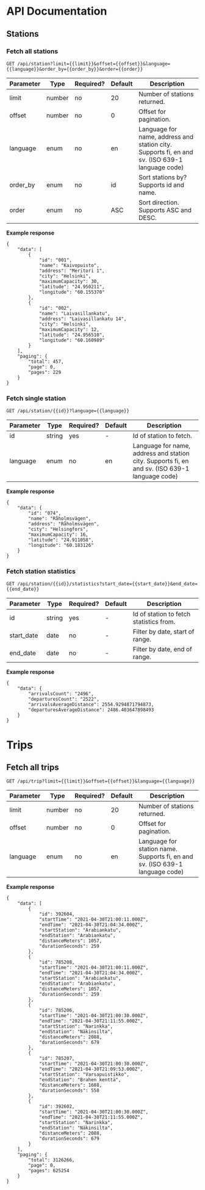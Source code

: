 # API Documentation

## Stations
### Fetch all stations
```
GET /api/station?limit={{limit}}&offset={{offset}}&language={{language}}&order_by={{order_by}}&order={{order}}
```
| Parameter | Type   | Required? | Default | Description                                                                                    |
|-----------|--------|-----------|---------|------------------------------------------------------------------------------------------------|
| limit     | number | no        | 20      | Number of stations returned.                                                                   |
| offset    | number | no        | 0       | Offset for pagination.                                                                         |
| language  | enum   | no        | en      | Language for name, address and station city. Supports fi, en and sv. (ISO 639-1 language code) |
| order_by  | enum   | no        | id      | Sort stations by? Supports id and name.                                                        |
| order     | enum   | no        | ASC     | Sort direction. Supports ASC and DESC.                                                         |

**Example response**
```
{
    "data": [
        {
            "id": "001",
            "name": "Kaivopuisto",
            "address": "Meritori 1",
            "city": "Helsinki",
            "maximumCapacity": 30,
            "latitude": "24.950211",
            "longitude": "60.155370"
        },
        {
            "id": "002",
            "name": "Laivasillankatu",
            "address": "Laivasillankatu 14",
            "city": "Helsinki",
            "maximumCapacity": 12,
            "latitude": "24.956510",
            "longitude": "60.160989"
        }
    ],
    "paging": {
        "total": 457,
        "page": 0,
        "pages": 229
    }
}
```


### Fetch single station
```
GET /api/station/{{id}}?language={{language}}
```
| Parameter | Type   | Required? | Default | Description                                                                                    |
|-----------|--------|-----------|---------|------------------------------------------------------------------------------------------------|
| id        | string | yes       | -       | Id of station to fetch.                                                                        |
| language  | enum   | no        | en      | Language for name, address and station city. Supports fi, en and sv. (ISO 639-1 language code) |

**Example response**
```
{
    "data": {
        "id": "074",
        "name": "Råholmsvägen",
        "address": "Råholmsvägen",
        "city": "Helsingfors",
        "maximumCapacity": 16,
        "latitude": "24.911058",
        "longitude": "60.183126"
    }
}
```

### Fetch station statistics
```
GET /api/station/{{id}}/statistics?start_date={{start_date}}&end_date={{end_date}}
```
| Parameter  | Type   | Required? | Default | Description                             |
|------------|--------|-----------|---------|-----------------------------------------|
| id         | string | yes       | -       | Id of station to fetch statistics from. |
| start_date | date   | no        | -       | Filter by date, start of range.         |
| end_date   | date   | no        | -       | Filter by date, end of range.           |

**Example response**
```
{
    "data": {
        "arrivalsCount": "2496",
        "departuresCount": "2522",
        "arrivalsAverageDistance": 2554.9294871794873,
        "departuresAverageDistance": 2486.403647898493
    }
}
```

# Trips
## Fetch all trips
```
GET /api/trip?limit={{limit}}&offset={{offset}}&language={{language}}
```
| Parameter | Type   | Required? | Default | Description                                                                                    |
|-----------|--------|-----------|---------|------------------------------------------------------------------------------------------------|
| limit     | number | no        | 20      | Number of stations returned.                                                                   |
| offset    | number | no        | 0       | Offset for pagination.                                                                         |
| language  | enum   | no        | en      | Language for station name. Supports fi, en and sv. (ISO 639-1 language code)                   |

**Example response**
```
{
    "data": [
        {
            "id": 392604,
            "startTime": "2021-04-30T21:00:11.000Z",
            "endTime": "2021-04-30T21:04:34.000Z",
            "startStation": "Arabiankatu",
            "endStation": "Arabiankatu",
            "distanceMeters": 1057,
            "durationSeconds": 259
        },
        {
            "id": 785208,
            "startTime": "2021-04-30T21:00:11.000Z",
            "endTime": "2021-04-30T21:04:34.000Z",
            "startStation": "Arabiankatu",
            "endStation": "Arabiankatu",
            "distanceMeters": 1057,
            "durationSeconds": 259
        },
        {
            "id": 785206,
            "startTime": "2021-04-30T21:00:30.000Z",
            "endTime": "2021-04-30T21:11:55.000Z",
            "startStation": "Narinkka",
            "endStation": "Näkinsilta",
            "distanceMeters": 2088,
            "durationSeconds": 679
        },
        {
            "id": 785207,
            "startTime": "2021-04-30T21:00:30.000Z",
            "endTime": "2021-04-30T21:09:53.000Z",
            "startStation": "Varsapuistikko",
            "endStation": "Brahen kenttä",
            "distanceMeters": 1688,
            "durationSeconds": 558
        },
        {
            "id": 392602,
            "startTime": "2021-04-30T21:00:30.000Z",
            "endTime": "2021-04-30T21:11:55.000Z",
            "startStation": "Narinkka",
            "endStation": "Näkinsilta",
            "distanceMeters": 2088,
            "durationSeconds": 679
        }
    ],
    "paging": {
        "total": 3126266,
        "page": 0,
        "pages": 625254
    }
}
```